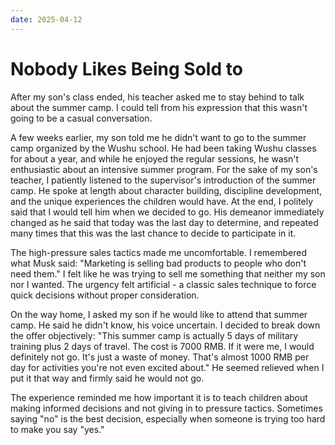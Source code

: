 ```yaml
---
date: 2025-04-12
---
```


# Nobody Likes Being Sold to

After my son's class ended, his teacher asked me to stay behind to talk about the summer camp. I could tell from his expression that this wasn't going to be a casual conversation.

A few weeks earlier, my son told me he didn't want to go to the summer camp organized by the Wushu school. He had been taking Wushu classes for about a year, and while he enjoyed the regular sessions, he wasn't enthusiastic about an intensive summer program. For the sake of my son's teacher, I patiently listened to the supervisor's introduction of the summer camp. He spoke at length about character building, discipline development, and the unique experiences the children would have. At the end, I politely said that I would tell him when we decided to go. His demeanor immediately changed as he said that today was the last day to determine, and repeated many times that this was the last chance to decide to participate in it.

The high-pressure sales tactics made me uncomfortable. I remembered what Musk said: "Marketing is selling bad products to people who don't need them." I felt like he was trying to sell me something that neither my son nor I wanted. The urgency felt artificial - a classic sales technique to force quick decisions without proper consideration.

On the way home, I asked my son if he would like to attend that summer camp. He said he didn't know, his voice uncertain. I decided to break down the offer objectively: "This summer camp is actually 5 days of military training plus 2 days of travel. The cost is 7000 RMB. If it were me, I would definitely not go. It's just a waste of money. That's almost 1000 RMB per day for activities you're not even excited about." He seemed relieved when I put it that way and firmly said he would not go.

The experience reminded me how important it is to teach children about making informed decisions and not giving in to pressure tactics. Sometimes saying "no" is the best decision, especially when someone is trying too hard to make you say "yes."


